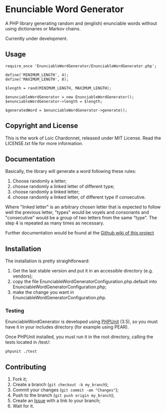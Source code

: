 Enunciable Word Generator
=========================

A PHP library generating random and (english) enunciable words without using
dictionaries or Markov chains.

Currently under development.

Usage
-----

    require_once 'EnunciableWordGenerator/EnunciableWordGenerator.php';

    define('MINIMUM_LENGTH', 4);
    define('MAXIMUM_LENGTH', 8);

    $length = rand(MINIMUM_LENGTH, MAXIMUM_LENGTH);

    $enunciableWordGenerator = new EnunciableWordGenerator();
    $enunciableWordGenerator->length = $length;

    $generatedWord = $enunciableWordGenerator->generate();

Copyright and License
---------------------

This is the work of Loic Chardonnet, released under MIT License. Read the
LICENSE.txt file for more information.

Documentation
-------------

Basically, the library will generate a word following these rules:

1. Choose randomly a letter;
2. choose randomly a linked letter of different type;
3. choose randomly a linked letter;
4. choose randomly a linked letter, of different type if consecutive.

Where "linked letter" is an arbitrary chosen letter that is expected to follow
well the previous letter, "types" would be voyels and consonants and
"consecutive" would be a group of two letters from the same "type". The step 4
is repeated as many times as necessary.

Further documentation would be found at the [Github wiki of this project][1]

Installation
------------

The installation is pretty straightforward:

1. Get the last stable version and put it in an accessible directory (e.g.
   vendors);
2. copy the file EnunciableWordGeneratorConfiguration.php.default into
   EnunciableWordGeneratorConfiguration.php;
3. make the change you want in EnunciableWordGeneratorConfiguration.php.

### Testing

EnunciableWordGenerator is developed using [PHPUnit][3] (3.5), so you must have
it in your includes directory (for example using PEAR).

Once PHPUnit installed, you must run it in the root directory, calling the
tests located in /test/:

    phpunit ./test

Contributing
------------

1. Fork it;
2. Create a branch (`git checkout -b my_branch`);
3. Commit your changes (`git commit -am "Changes"`);
4. Push to the branch (`git push origin my_branch`);
5. Create an [Issue][2] with a link to your branch;
6. Wait for it.


[1]: https://github.com/gnugat/EnunciableWordGenerator/wiki
[2]: https://github.com/gnugat/EnunciableWordGenerator/issues
[3]: https://github.com/sebastianbergmann/phpunit/
